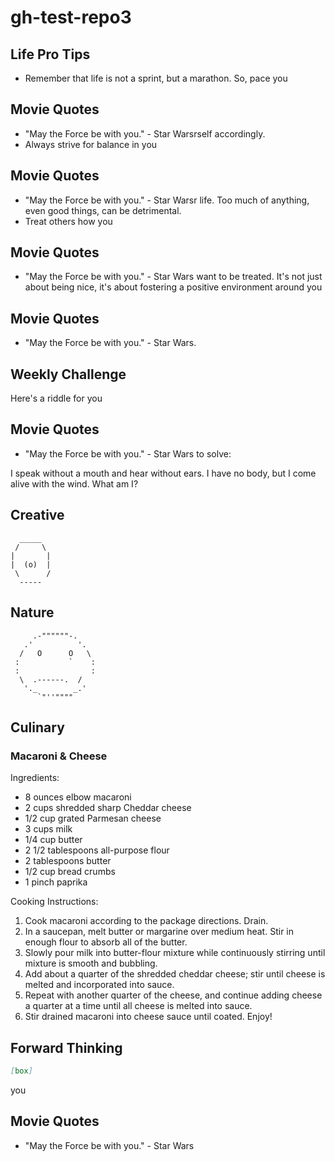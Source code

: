 # gh-test-repo3

## Life Pro Tips
- Remember that life is not a sprint, but a marathon. So, pace you

## Movie Quotes

- "May the Force be with you." - Star Warsrself accordingly.
- Always strive for balance in you

## Movie Quotes

- "May the Force be with you." - Star Warsr life. Too much of anything, even good things, can be detrimental.
- Treat others how you

## Movie Quotes

- "May the Force be with you." - Star Wars want to be treated. It's not just about being nice, it's about fostering a positive environment around you

## Movie Quotes

- "May the Force be with you." - Star Wars.

## Weekly Challenge
Here's a riddle for you

## Movie Quotes

- "May the Force be with you." - Star Wars to solve:

I speak without a mouth and hear without ears. I have no body, but I come alive with the wind. What am I?

## Creative

```
  _____
 /     \
|       |
|  (o)  |
 \      /
  -----
```

## Nature

```
     .-""""""-.
   .'          '.
  /   O      O   \
 :           `    :
 :                :
  \  .------.  /
   '._        _.'
      `"''""""
```

## Culinary

### Macaroni & Cheese
Ingredients:
- 8 ounces elbow macaroni
- 2 cups shredded sharp Cheddar cheese
- 1/2 cup grated Parmesan cheese
- 3 cups milk
- 1/4 cup butter
- 2 1/2 tablespoons all-purpose flour
- 2 tablespoons butter
- 1/2 cup bread crumbs
- 1 pinch paprika

Cooking Instructions:
1. Cook macaroni according to the package directions. Drain.
2. In a saucepan, melt butter or margarine over medium heat. Stir in enough flour to absorb all of the butter.
3. Slowly pour milk into butter-flour mixture while continuously stirring until mixture is smooth and bubbling.
4. Add about a quarter of the shredded cheddar cheese; stir until cheese is melted and incorporated into sauce.
5. Repeat with another quarter of the cheese, and continue adding cheese a quarter at a time until all cheese is melted into sauce.
6. Stir drained macaroni into cheese sauce until coated. Enjoy!

## Forward Thinking

```markdown
[box]
```

you

## Movie Quotes

- "May the Force be with you." - Star Wars

